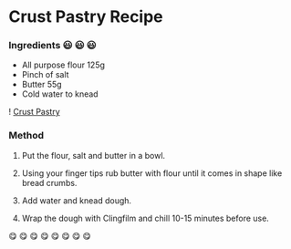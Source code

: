 # Crust Pastry Recipe
### Ingredients  :smiley: :smiley: :smiley: 

* All purpose flour 125g
* Pinch of salt
* Butter 55g
* Cold water to knead

! [Crust Pastry]('crustpastryimg.jpg') 

### Method

1. Put the flour, salt and butter in a bowl.

2. Using your finger tips rub butter with flour until it comes in shape like bread crumbs.

3. Add water and knead dough.

4. Wrap the dough with Clingfilm and chill 10-15 minutes before use.

:yum: :yum: :yum: :yum: :yum: :yum: :yum: :yum: 